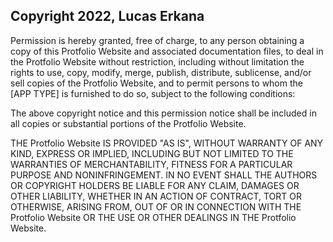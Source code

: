 ## Copyright 2022, Lucas Erkana


Permission is hereby granted, free of charge, to any person obtaining a copy of this Protfolio Website and associated documentation files, to deal in the Protfolio Website without restriction, including without limitation the rights to use, copy, modify, merge, publish, distribute, sublicense, and/or sell copies of the Protfolio Website, and to permit persons to whom the [APP TYPE] is furnished to do so, subject to the following conditions:

The above copyright notice and this permission notice shall be included in all copies or substantial portions of the Protfolio Website.

THE Protfolio Website IS PROVIDED "AS IS", WITHOUT WARRANTY OF ANY KIND, EXPRESS OR IMPLIED, INCLUDING BUT NOT LIMITED TO THE WARRANTIES OF MERCHANTABILITY, FITNESS FOR A PARTICULAR PURPOSE AND NONINFRINGEMENT. IN NO EVENT SHALL THE AUTHORS OR COPYRIGHT HOLDERS BE LIABLE FOR ANY CLAIM, DAMAGES OR OTHER LIABILITY, WHETHER IN AN ACTION OF CONTRACT, TORT OR OTHERWISE, ARISING FROM, OUT OF OR IN CONNECTION WITH THE Protfolio Website OR THE USE OR OTHER DEALINGS IN THE Protfolio Website.
